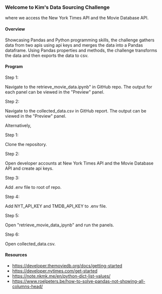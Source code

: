 ### Welcome to Kim's Data Sourcing Challenge

where we access the New York Times API and the Movie Database API.

#### Overview

Showcasing Pandas and Python programming skills, the challenge gathers data from two apis using api keys and merges the data into a Pandas dataframe. Using Pandas properties and methods, the challenge transforms the data and then exports the data to csv.

#### Program

Step 1:

Navigate to the retrieve_movie_data.ipynb" in GitHub repo. The output for each panel can be viewed in the "Preview" panel.

Step 2:

Navigate to the collected_data.csv in GitHub report. The output can be viewed in the "Preview" panel.

Alternatively,

Step 1:

Clone the repository.

Step 2:

Open developer accounts at New York Times API and the Movie Database API and create api keys.

Step 3:

Add .env file to root of repo.

Step 4:

Add NYT_API_KEY and TMDB_API_KEY to .env file.

Step 5:

Open "retrieve_movie_data_ipynb" and run the panels.

Step 6:

Open collected_data.csv.

#### Resources

- https://developer.themoviedb.org/docs/getting-started
- https://developer.nytimes.com/get-started
- https://note.nkmk.me/en/python-dict-list-values/
- https://www.roelpeters.be/how-to-solve-pandas-not-showing-all-columns-head/
